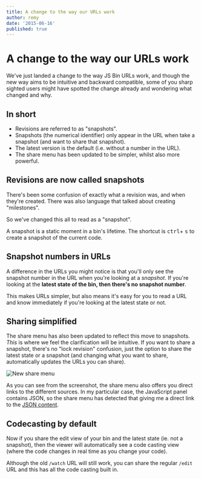 ```yaml
---
title: A change to the way our URLs work
author: remy
date: '2015-06-16'
published: true
---
```

# A change to the way our URLs work

We've just landed a change to the way JS Bin URLs work, and though the new way aims to be intuitive and backward compatible, some of you sharp sighted users might have spotted the change already and wondering what changed and why.

## In short

- Revisions are referred to as "snapshots".
- Snapshots (the numerical identifier) only appear in the URL when take a snapshot (and want to share that snapshot).
- The latest version is the default (i.e. without a number in the URL).
- The share menu has been updated to be simpler, whilst also more powerful.

## Revisions are now called snapshots

There's been some confusion of exactly what a revision was, and when they're created. There was also language that talked about creating "milestones".

So we've changed this all to read as a "snapshot".

A snapshot is a static moment in a bin's lifetime. The shortcut is <kbd>ctrl</kbd>+ <kbd>s</kbd> to create a snapshot of the current code.

## Snapshot numbers in URLs

A difference in the URLs you might notice is that you'll only see the snapshot number in the URL when you're looking at a *snapshot*. If you're looking at the **latest state of the bin, then there's no snapshot number**.

This makes URLs simpler, but also means it's easy for you to read a URL and know immediately if you're looking at the latest state or not.

## Sharing simplified

The share menu has also been updated to reflect this move to snapshots. *This* is where we feel the clarification will be intuitive. If you want to share a snapshot, there's no "lock revision" confusion, just the option to share the latest state or a snapshot (and changing what you want to share, automatically updates the URLs you can share).

![New share menu](/images/blog/new-share.png)

As you can see from the screenshot, the share menu also offers you direct links to the different sources. In my particular case, the JavaScript panel contains JSON, so the share menu has detected that giving me a direct link to the [JSON content](https://rem.jsbin.com/colefa.json).

## Codecasting by default

Now if you share the edit view of your bin and the latest state (ie. not a snapshot), then the viewer will automatically see a code casting view (where the code changes in real time as you change your code).

Although the old `/watch` URL will still work, you can share the regular `/edit` URL and this has all the code casting built in.
